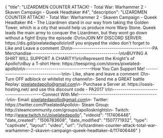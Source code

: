 {
    "title": "LIZARDMEN COUNTER ATTACK! - Total War: Warhammer 2 - Skaven Campaign - Queek Headtaker #4",
    "description": "LIZARDMEN COUNTER ATTACK! - Total War: Warhammer 2 - Skaven Campaign - Queek Headtaker #4 - The Lizardmen stand in our way from taking the Golden Tower, which is a city that would help us produce more Warp Stone. Queek leads the main army to conquer the Lizardmen, but they wont go down without a fight! Enjoy the episode :D\n\nJOIN MY DISCORD SERVER: https:\/\/dis.gd\/pixelatedapollo\n\nIf you enjoyed the video don't forget to Like and Leave a comment :D\n\n-----------------------------------------PA Merchandise---------------------------------------------\n\nBUYING A SHIRT WILL SUPPORT A CHARITY!\n\nRepresent the Knight's of Apollo!\nBuy a T-shirt Here: https:\/\/teespring.com\/stores\/pixelated-apollo\n\n----------------------------------How You Can Support Me! -----------------------------------\n\n- Like, share and leave a comment :D\n- Turn OFF adblock or whitelist my channel\n- Send me a GREAT battle Replay: pixelatedapollo@gmail.com\n- Purchase a Server at: https:\/\/oasis-hosting.net\/ and use this discount code - PA2017 \n\n------------------------------------------Connect With Me!-----------------------------------------\n\n- Email: pixelatedapollo@gmail.com\n- Twitter: https:\/\/twitter.com\/PixelatedApollo\n- Steam Group:  http:\/\/steamcommunity.com\/groups\/apollosknights\n- Twitch: http:\/\/www.twitch.tv\/pixelatedapollo",
    "videoid": "117406446",
    "date_created": "1506783608",
    "date_modified": "1507771932",
    "type": "captivate",
    "layout": "video",
    "url": "\/v\/lizardmen-counter-attack-total-war-warhammer-2-skaven-campaign-queek-headtaker-4\/117406446"
}